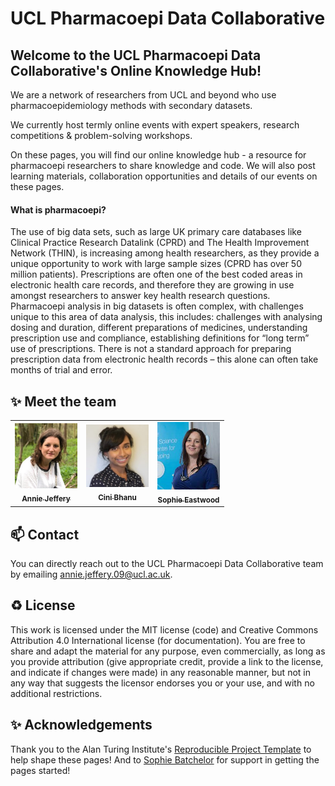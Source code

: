# UCL Pharmacoepi Data Collaborative
## Welcome to the UCL Pharmacoepi Data Collaborative's Online Knowledge Hub!

We are a network of researchers from UCL and beyond who use pharmacoepidemiology methods with secondary datasets. 

We currently host termly online events with expert speakers, research competitions & problem-solving workshops. 

On these pages, you will find our online knowledge hub - a resource for pharmacoepi researchers to share knowledge and code. We will also post learning materials, collaboration opportunities and details of our events on these pages. 

#### What is pharmacoepi?

The use of big data sets, such as large UK primary care databases like Clinical Practice Research Datalink (CPRD) and  The Health Improvement Network (THIN), is increasing among health researchers, as they provide a unique opportunity to work with large sample sizes (CPRD has over 50 million patients). Prescriptions are often one of the best coded areas in electronic health care records, and therefore they are growing in use amongst researchers to answer key health research questions. Pharmacoepi analysis in big datasets is often complex, with challenges unique to this area of data analysis, this includes: challenges with analysing dosing and duration, different preparations of medicines, understanding prescription use and compliance, establishing definitions for “long term” use of prescriptions. There is not a standard approach for preparing prescription data from electronic health records – this alone can often take months of trial and error. 

✨ Meet the team
---

<table>
  <tr>
    <td align="center"><a href="https://iris.ucl.ac.uk/iris/browse/profile?upi=AJEFF67"><img src="/images/annie.png" width="100px;" alt=""/><br /><sub><b>Annie Jeffery</b></sub></a><br /></td>
    <td align="center"><a href="https://iris.ucl.ac.uk/iris/browse/profile?upi=CBHAN58"><img src="/images/cini.png" width="100px;" alt=""/><br /><sub><b>Cini Bhanu</b></sub></a><br /></td>
    <td align="center"><a href="https://iris.ucl.ac.uk/iris/browse/profile?upi=SVEAS35"><img src="/images/sophie.png" width="100px;" alt=""/><br /><sub><b>Sophie Eastwood</b></sub></a><br /></td>
    
  </tr>
</table>

📫 Contact
---

You can directly reach out to the UCL Pharmacoepi Data Collaborative team by emailing [annie.jeffery.09@ucl.ac.uk](mailto:annie.jeffery.09@ucl.ac.uk).

♻️ License
---

This work is licensed under the MIT license (code) and Creative Commons Attribution 4.0 International license (for documentation).
You are free to share and adapt the material for any purpose, even commercially,
as long as you provide attribution (give appropriate credit, provide a link to the license,
and indicate if changes were made) in any reasonable manner, but not in any way that suggests the
licensor endorses you or your use, and with no additional restrictions.

✨ Acknowledgements
---
Thank you to the Alan Turing Institute's [Reproducible Project Template](https://github.com/alan-turing-institute/reproducible-project-template) to help shape these pages! And to [Sophie Batchelor](https://github.com/BrainonSilicon) for support in getting the pages started! 


